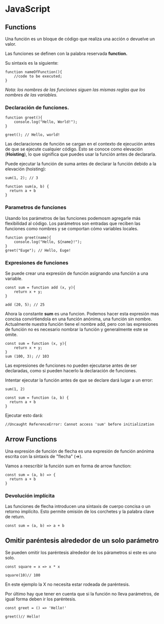 # JavaScript

## Functions

Una función es un bloque de código que realiza una acción o devuelve un valor. 

Las funciones se definen con la palabra reservada **function.**

Su sintaxis es la siguiente:
```
function nameOfFunction(){
    //code to be executed;
} 
````
*Nota: los nombres de las funciones siguen las mismas reglas que los nombres de las variables.*

### Declaración de funciones. 

````
function greet(){
    console.log("Hello, World!");
}

greet(); // Hello, world!
````
Las declaraciones de función se cargan en el contexto de ejecución antes de que se ejecute cualquier código. Esto se conoce como elevación (**Hoisting**), lo que significa que puedes usar la función antes de declararla.


Puede ejecutar la función de suma antes de declarar la función debido a la elevación (hoisting):
````
sum(1, 2); // 3

function sum(a, b) {
  return a + b
}
````


### Parametros de funciones

Usando los parámetros de las funciones podemosm agregarle más flexibilidad al código. Los parámetros son entradas que reciben las funciones como nombres y se comportan cómo variables locales. 

````
function greet(name){
    console.log("Hello, ${name}!");
}
greet("Euge"); // Hello, Euge!
````
### Expresiones de funciones 

Se puede crear una expresión de función asignando una función a una variable. 

````
const sum = function add (x, y){
    return x + y;
}

add (20, 5); // 25
````
Ahora la constante **sum** es una funcion. Podemos hacer esta expresión mas concisa convirtiendola en una función anónima, una función sin nombre. Actualmente nuestra función tiene el nombre add, pero con las expresiones de función no es necesario nombrar la función y generalmente este se omite. 

````
const sum = function (x, y){
    return x + y; 
}
sum (100, 3); // 103
````
Las expresiones de funciones no pueden ejecutarse antes de ser declaradas, como si pueden hacerlo la declaración de funciones. 

Intentar ejecutar la función antes de que se declare dará lugar a un error:

`````
sum(1, 2)

const sum = function (a, b) {
  return a + b
}
`````
Ejecutar esto dará:
`````
//Uncaught ReferenceError: Cannot access 'sum' before initialization
`````
## Arrow Functions 

Una expresión de función de flecha es una expresión de función anónima escrita con la sintaxis de "flecha" (=>).

Vamos a reescribir la función sum en forma de arrow function: 

`````
const sum = (a, b) => {
  return a + b
}
`````

### Devolución implícita 

Las funciones de flecha introducen una sintaxis de cuerpo concisa o un retorno implícito. Esto permite omisión de los corchetes y la palabra clave de return.

`````
const sum = (a, b) => a + b
``````

## Omitir paréntesis alrededor de un solo parámetro

Se pueden omitir los paréntesis alrededor de los párametros si este es uno solo. 

`````
const square = x => x * x

square(10)// 100
``````
En este ejemplo la X no necesita estar rodeada de paréntesis. 

Por último hay que tener en cuenta que si la función no lleva parámetros, de igual forma deben ir los paréntesis. 

``````
const greet = () => 'Hello!'

greet()// Hello!
```````







